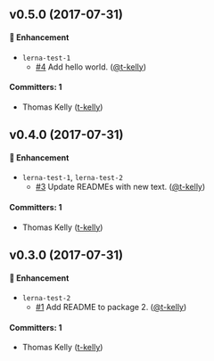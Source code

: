 ## v0.5.0 (2017-07-31)

#### :rocket: Enhancement
* `lerna-test-1`
  * [#4](https://github.com/t-kelly/lerna-repo/pull/4) Add hello world. ([@t-kelly](https://github.com/t-kelly))

#### Committers: 1
- Thomas Kelly ([t-kelly](https://github.com/t-kelly))

## v0.4.0 (2017-07-31)

#### :rocket: Enhancement
* `lerna-test-1`, `lerna-test-2`
  * [#3](https://github.com/t-kelly/lerna-repo/pull/3) Update READMEs with new text. ([@t-kelly](https://github.com/t-kelly))

#### Committers: 1
- Thomas Kelly ([t-kelly](https://github.com/t-kelly))

## v0.3.0 (2017-07-31)

#### :rocket: Enhancement
* `lerna-test-2`
  * [#1](https://github.com/t-kelly/lerna-repo/pull/1) Add README to package 2. ([@t-kelly](https://github.com/t-kelly))

#### Committers: 1
- Thomas Kelly ([t-kelly](https://github.com/t-kelly))